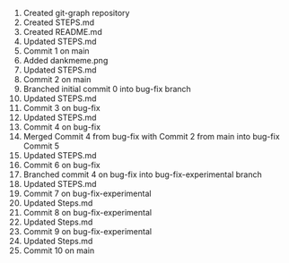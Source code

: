 1. Created git-graph repository
2. Created STEPS.md
3. Created README.md
4. Updated STEPS.md
5. Commit 1 on main
6. Added dankmeme.png
7. Updated STEPS.md
8. Commit 2 on main
9. Branched initial commit 0 into bug-fix branch
10. Updated STEPS.md
11. Commit 3 on bug-fix
12. Updated STEPS.md
13. Commit 4 on bug-fix
14. Merged Commit 4 from bug-fix with Commit 2 from main into bug-fix Commit 5
15. Updated STEPS.md
16. Commit 6 on bug-fix
17. Branched commit 4 on bug-fix into bug-fix-experimental branch
18. Updated STEPS.md
19. Commit 7 on bug-fix-experimental
20. Updated Steps.md
21. Commit 8 on bug-fix-experimental
22. Updated Steps.md
23. Commit 9 on bug-fix-experimental
24. Updated Steps.md
25. Commit 10 on main